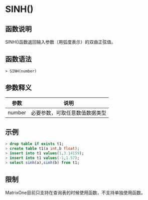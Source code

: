 # **SINH()**

## **函数说明**

SINH()函数返回输入参数（用弧度表示）的双曲正弦值。

## **函数语法**

```
> SINH(number)
```

## **参数释义**

|  参数   | 说明  |
|  ----  | ----  |
| number | 必要参数，可取任意数值数据类型 |

## **示例**

```sql
> drop table if exists t1;
> create table t1(a int,b float);
> insert into t1 values(1,3.14159);
> insert into t1 values(-1,1.57);
> select sinh(a),sinh(b) from t1;

```

## **限制**

MatrixOne目前只支持在查询表的时候使用函数，不支持单独使用函数。